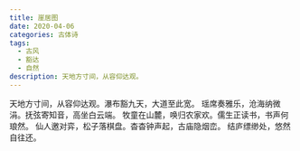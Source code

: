 ```yaml
---
title: 崖居图
date: 2020-04-06
categories: 古体诗
tags:
  - 古风
  - 豁达
  - 自然
description: 天地方寸间，从容仰达观。
---
```


天地方寸间，从容仰达观。瀑布豁九天，大道至此宽。
瑶席奏雅乐，沧海纳微涓。抚弦寄知音，高坐白云端。
牧童在山麓，唤归农家欢。儒生正读书，书声何琅然。
仙人邀对弈，松子落棋盘。杳杳钟声起，古庙隐烟峦。
结庐缥缈处，悠然自往还。